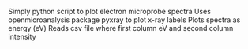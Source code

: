 Simply python script to plot electron microprobe spectra 
Uses openmicroanalysis package pyxray to plot x-ray labels
Plots spectra as energy (eV)
Reads csv file where first column eV and second column intensity
